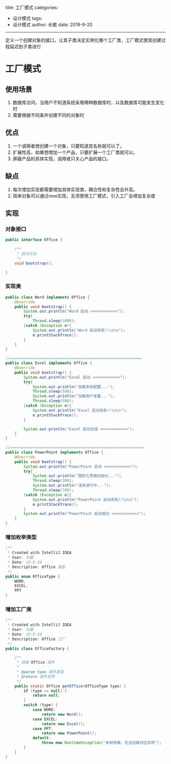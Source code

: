 title: 工厂模式
categories:
  - 设计模式
tags:
  - 设计模式
author: 长歌
date: 2019-9-20
---



定义一个创建对象的接口，让其子类决定实例化哪个工厂类，工厂模式使其创建过程延迟到子类进行
<!-- More -->

# 工厂模式
## 使用场景
1. 数据库访问，当用户不知道系统采用哪种数据库时，以及数据库可能发生变化时
2. 需要根据不同条件创建不同的对象时


## 优点
1. 一个调用者想创建一个对象，只要知道其名称就可以了。
2. 扩展性高，如果想增加一个产品，只要扩展一个工厂类就可以。
3. 屏蔽产品的具体实现，调用者只关心产品的接口。

## 缺点
1. 每次增加实现都需要增加具体实现类，耦合性和复杂性会升高。
2. 简单对象可以通过new实现，无须使用工厂模式，引入工厂会增加复杂度

## 实现
### 对象接口
```java
public interface Office {

    /**
     * 启动方法
     */
    void bootstrap();

}
```
### 实现类
```java
public class Word implements Office {
    @Override
    public void bootstrap() {
        System.out.println("Word 启动 <<<<<<<<<<<<");
        try{
            Thread.sleep(1000);
        }catch (Exception e){
            System.out.println("Word 启动失败!!\n\n");
            e.printStackTrace();
        }
    }
}

//==========================================================
public class Excel implements Office {
    @Override
    public void bootstrap() {
        System.out.println("Excel 启动 <<<<<<<<<<<<");
        try{
            System.out.println("加载系统配置...");
            Thread.sleep(500);
            System.out.println("加载用户变量...");
            Thread.sleep(500);
        }catch (Exception e){
            System.out.println("Excel 启动失败!!\n\n");
            e.printStackTrace();
        }

        System.out.println("Excel 启动完成 <<<<<<<<<<<<");
    }
}

//===========================================================
public class PowerPoint implements Office {
    @Override
    public void bootstrap() {
        System.out.println("PowerPoint 启动 <<<<<<<<<<<<");
        try{
            System.out.println("图形化界面初始化...");
            Thread.sleep(300);
            System.out.println("渲染进行中...");
            Thread.sleep(700);
        }catch (Exception e){
            System.out.println("PowerPoint 启动失败!!\n\n");
            e.printStackTrace();
        }
        System.out.println("PowerPoint 启动成功 <<<<<<<<<<<<");
    }
}
```

### 增加枚举类型
```java
/**
 * Created with IntelliJ IDEA.
 * User: 长歌
 * Date: 19-9-20
 * Description: Office 类型
 */
public enum OfficeType {
    WORD,
    EXCEL,
    PPT
}
```

### 增加工厂类
```java
/**
 * Created with IntelliJ IDEA.
 * User: 长歌
 * Date: 19-9-20
 * Description: Office 工厂
 */
public class OfficeFactory {

    /**
     * 获取 Office 组件
     *
     * @param type 组件类型
     * @return 组件实例
     */
    public static Office getOffice(OfficeType type) {
        if (type == null) {
            return null;
        }
        switch (type) {
            case WORD:
                return new Word();
            case EXCEL:
                return new Excel();
            case PPT:
                return new PowerPoint();
            default:
                throw new RuntimeException("未知参数，无法创建对应实例");
        }
    }
}
```